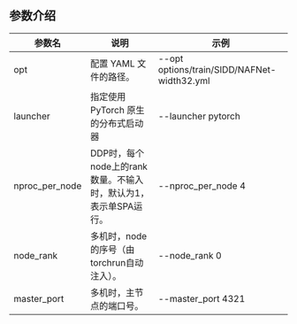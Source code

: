## 参数介绍

参数名 | 说明 | 示例
-----------------|-----------------|-----------------
opt | 配置 YAML 文件的路径。 | --opt options/train/SIDD/NAFNet-width32.yml
launcher |指定使用 PyTorch 原生的分布式启动器 | --launcher pytorch
nproc_per_node | DDP时，每个node上的rank数量。不输入时，默认为1，表示单SPA运行。 | --nproc_per_node 4
node_rank|多机时，node的序号（由torchrun自动注入）。|--node_rank 0
master_port|多机时，主节点的端口号。|--master_port 4321